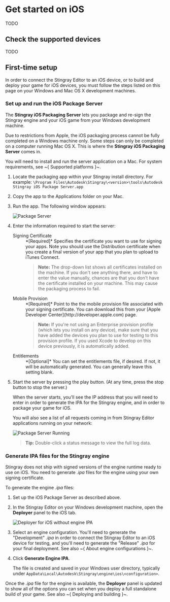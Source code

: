 # Get started on iOS

TODO

## Check the supported devices

TODO

## First-time setup

In order to connect the Stingray Editor to an iOS device, or to build and deploy your game for iOS devices, you must follow the steps listed on this page on your Windows and Mac OS X development machines.

### Set up and run the iOS Package Server

The **Stingray iOS Packaging Server** lets you package and re-sign the Stingray engine and your iOS game from your Windows development machine.

Due to restrictions from Apple, the iOS packaging process cannot be fully completed on a Windows machine only. Some steps can only be completed on a computer running Mac OS X. This is where the **Stingray iOS Packaging Server** comes in.

You will need to install and run the server application on a Mac. For system requirements, see ~{ Supported platforms }~.

1.	Locate the packaging app within your Stingray install directory.  For example: `\Program Files\Autodesk\Stingray\<version>\tools\Autodesk Stingray iOS Package Server.app`

2.	Copy the app to the Applications folder on your Mac.

3.	Run the app. The following window appears:

	![Package Server](../../images/ios_package_server.png)

4.	Enter the information required to start the server:

	<dl>
	<dt>Signing Certificate</dt>
	<dd>*[Required]* Specifies the certificate you want to use for signing your apps. Note you should use the Distribution certificate when you create a final version of your app that you plan to upload to iTunes Connect.
	<br>

	> **Note:** The drop-down list shows all certificates installed on the machine. If you don't see anything there, and have to enter the value manually, chances are that you don't have the certificate installed on your machine. This may cause the packaging process to fail.</dd>

	<dt>Mobile Provision</dt>
	<dd>*[Required]* Point to the the mobile provision file associated with your signing certificate. You can download this from your [Apple Developer Center](http://developer.apple.com) page.
	<br>

	> **Note:** If you're not using an Enterprise provision profile (which lets you install on any device), make sure that you have added the devices you plan to use for testing to this provision profile. If you used Xcode to develop on this device previously, it is automatically added.</dd>

	<dt>Entitlements</dt>
	<dd>*[Optional]* You can set the entitlements file, if desired. If not, it will be automatically generated. You can generally leave this setting blank.</dd>
	</dl>

5.	Start the server by pressing the play button. (At any time, press the stop button to stop the server.)

	When the server starts, you'll see the IP address that you will need to enter in order to generate the IPA for the Stingray engine, and in order to package your game for iOS.

	You will also see a list of all requests coming in from Stingray Editor applications running on your network:

	![Package Server Running](../../images/ios_package_server_running.png)

	>	**Tip:** Double-click a status message to view the full log data.

### Generate IPA files for the Stingray engine

Stingray does not ship with signed versions of the engine runtime ready to use on iOS. You need to generate *.ipa* files for the engine using your own signing certificate.

To generate the engine *.ipa* files:

1.	Set up the iOS Package Server as described above.

2.	In the Stingray Editor on your Windows development machine, open the **Deployer** panel to the iOS tab.

	![Deployer for iOS without engine IPA](../../images/deployer_ios_1.png)

3.	Select an engine configuration. You'll need to generate the "Development" *.ipa* in order to connect the Stingray Editor to an iOS device for testing, and you'll need to generate the "Release" *.ipa* for your final deployment. See also ~{ About engine configurations }~.

4.	Click **Generate Engine IPA**.

	The file is created and saved in your Windows user directory, typically under `AppData\Local\Autodesk\Stingray\engine\ios\<configuration>`.

Once the *.ipa* file for the engine is available, the **Deployer** panel is updated to show all of the options you can set when you deploy a full standalone build of your game. See also ~{ Deploying and building }~.
